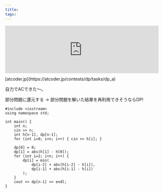 ```yaml
---
title: 
tags: 
---
```

<iframe src="https://hatenablog-
parts.com/embed?url=https%3A%2F%2Fatcoder.jp%2Fcontests%2Fdp%2Ftasks%2Fdp_a"
title="A - Frog 1" class="embed-card embed-webcard" scrolling="no"
frameborder="0" style="display: block; width: 100%; height: 155px; max-width:
500px; margin: 10px
0px;"></iframe>[atcoder.jp](https://atcoder.jp/contests/dp/tasks/dp_a)

自力でACできた〜。

部分問題に還元する → 部分問題を解いた結果を再利用できそうならDP!

    
    
    #include <iostream>
    using namespace std;
    
    int main() {
        int n;
        cin >> n;
        int h[n-1], dp[n-1];
        for (int i=0; i<n; i++) { cin >> h[i]; }
    
        dp[0] = 0;
        dp[1] = abs(h[1] - h[0]);
        for (int i=2; i<n; i++) {
            dp[i] = min(
                dp[i-2] + abs(h[i-2] - h[i]),
                dp[i-1] + abs(h[i-1] - h[i])
            );
        }
        cout << dp[n-1] << endl;
    }